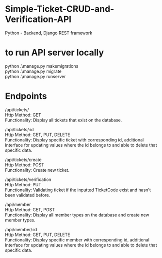 ﻿# Simple-Ticket-CRUD-and-Verification-API
 
Python - Backend, Django REST framework

# to run API server locally
python .\manage.py makemigrations   
python .\manage.py migrate    
python .\manage.py runserver     

# Endpoints
/api/tickets/  
Http Method: GET  
Functionality: Display all tickets that exist on the database.  
  
/api/tickets/:id  
Http Method: GET, PUT, DELETE  
Functionality: Display specific ticket with corresponding id, additional interface for updating values where the id belongs to and able to delete that specific data.  

/api/tickets/create  
Http Method: POST  
Functionality: Create new ticket.  
  
/api/tickets/verification  
Http Method: PUT  
Functionality: Validating ticket if the inputted TicketCode exist and hasn't been validated before.  
  
/api/member  
Http Method: GET, POST  
Functionality: Display all member types on the database and create new member types.  
  
/api/member/:id  
Http Method: GET, PUT, DELETE  
Functionality: Display specific member with corresponding id, additional interface for updating values where the id belongs to and able to delete that specific data.  
